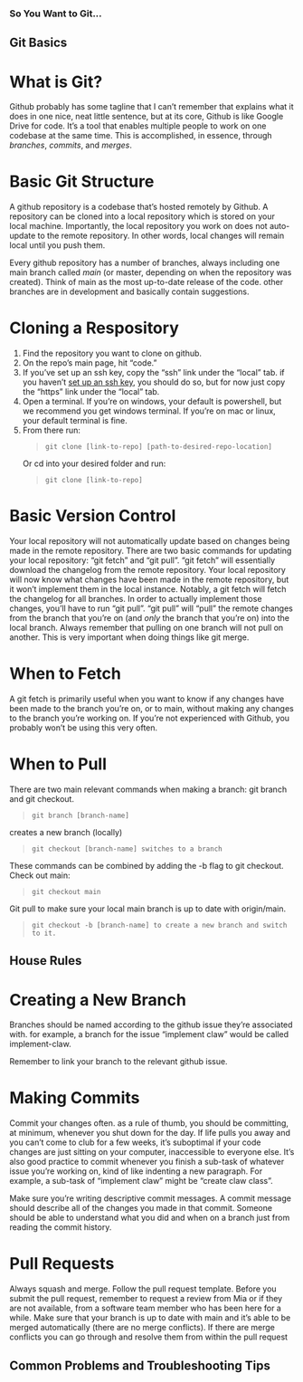 ### So You Want to Git...

## Git Basics

# What is Git?
Github probably has some tagline that I can’t remember that explains what it does in one nice, neat little sentence, but at its core, Github is like Google Drive for code. It’s a tool that enables multiple people to work on one codebase at the same time. This is accomplished, in essence, through _branches_, _commits_, and _merges_.

# Basic Git Structure 
A github repository is a codebase that’s hosted remotely by Github. A repository can be cloned into a local repository which is stored on your local machine. Importantly, the local repository you work on does not auto-update to the remote repository. In other words, local changes will remain local until you push them.

Every github repository has a number of branches, always including one main branch called _main_ (or master, depending on when the repository was created). Think of main as the most up-to-date release of the code. other branches are in development and basically contain suggestions.

# Cloning a Respository 
1. Find the repository you want to clone on github.
2. On the repo’s main page, hit “code.”
3. If you’ve set up an ssh key, copy the “ssh” link under the “local” tab. if you haven’t [set up an ssh key](software_setup.md), you should do so, but for now just copy the “https” link under the “local” tab.
4. Open a terminal. If you’re on windows, your default is powershell, but we recommend you get windows terminal. If you’re on mac or linux, your default terminal is fine.
5. From there run:
    >```
    >git clone [link-to-repo] [path-to-desired-repo-location] 
    >```
    Or cd into your desired folder and run:
    >```
    >git clone [link-to-repo]
    >```

# Basic Version Control
Your local repository will not automatically update based on changes being made in the remote repository. There are two basic commands for updating your local repository: “git fetch” and “git pull”. “git fetch” will essentially download the changelog from the remote repository. Your local repository will now know what changes have been made in the remote repository, but it won’t implement them in the local instance. Notably, a git fetch will fetch the changelog for all branches. In order to actually implement those changes, you’ll have to run “git pull”. “git pull” will “pull” the remote changes from the branch that you’re on (and _only_ the branch that you’re on) into the local branch. Always remember that pulling on one branch will not pull on another. This is very important when doing things like git merge.

# When to Fetch
A git fetch is primarily useful when you want to know if any changes have been made to the branch you’re on, or to main, without making any changes to the branch you’re working on. If you’re not experienced with Github, you probably won’t be using this very often.

# When to Pull
There are two main relevant commands when making a branch: git branch and git checkout. 
>```
>git branch [branch-name] 
>```
creates a new branch (locally)
>```
>git checkout [branch-name] switches to a branch
>```
These commands can be combined by adding the -b flag to git checkout.
Check out main: 
>```
>git checkout main 
>```
Git pull to make sure your local main branch is up to date with origin/main.
>```
>git checkout -b [branch-name] to create a new branch and switch to it.
>```

## House Rules

# Creating a New Branch
Branches should be named according to the github issue they’re associated with. for example, a branch for the issue “implement claw” would be called implement-claw.

Remember to link your branch to the relevant github issue.


# Making Commits 
Commit your changes often. as a rule of thumb, you should be committing, at minimum, whenever you shut down for the day. If life pulls you away and you can’t come to club for a few weeks, it’s suboptimal if your code changes are just sitting on your computer, inaccessible to everyone else. It’s also good practice to commit whenever you finish a sub-task of whatever issue you’re working on, kind of like indenting a new paragraph. For example, a sub-task of “implement claw” might be “create claw class”.

Make sure you’re writing descriptive commit messages. A commit message should describe all of the changes you made in that commit. Someone should be able to understand what you did and when on a branch just from reading the commit history.

# Pull Requests
Always squash and merge.
Follow the pull request template.
Before you submit the pull request, remember to request a review from Mia or if they are not available, from a software team member who has been here for a while.
Make sure that your branch is up to date with main and it’s able to be merged automatically (there are no merge conflicts).	
If there are merge conflicts you can go through and resolve them from within the pull request

## Common Problems and Troubleshooting Tips




